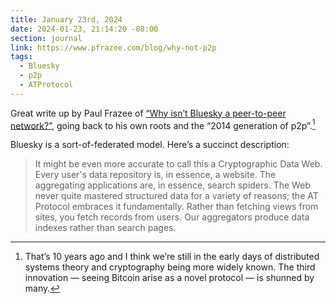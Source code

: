 ```yaml
---
title: January 23rd, 2024
date: 2024-01-23, 21:14:20 -08:00
section: journal
link: https://www.pfrazee.com/blog/why-not-p2p
tags:
  - Bluesky
  - p2p
  - ATProtocol
---
```

Great write up by Paul Frazee of [“Why isn’t Bluesky a peer-to-peer network?”](https://www.pfrazee.com/blog/why-not-p2p), going back to his own roots and the “2014 generation of p2p”.[^distsys]

Bluesky is a sort-of-federated model. Here’s a succinct description:

> It might be even more accurate to call this a Cryptographic Data Web. Every user's data repository is, in essence, a website. The aggregating applications are, in essence, search spiders. The Web never quite mastered structured data for a variety of reasons; the AT Protocol embraces it fundamentally. Rather than fetching views from sites, you fetch records from users. Our aggregators produce data indexes rather than search pages.

[^distsys]: That’s 10 years ago and I think we’re still in the early days of distributed systems theory and cryptography being more widely known. The third innovation — seeing Bitcoin arise as a novel protocol — is shunned by many. 